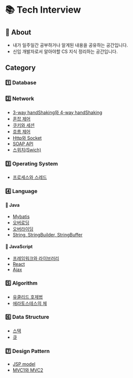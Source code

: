# 📚 Tech Interview

## 🧩 About
- 내가 일주일간 공부하거나 알게된 내용을 공유하는 공간입니다.
- 신입 개발자로서 알아야할 CS 지식 정리하는 공간입니다.

## Category

### 1️⃣ Database

### 2️⃣ Network
- [3-way handShaking와 4-way handShaking](https://github.com/JegalEun/Dev-Docs/blob/master/Dev-Docs/Network/3-way%20handShaking%20%26%204-way%20handShaking.md)
- [혼잡 제어](https://github.com/JegalEun/Dev-Docs/blob/master/Dev-Docs/Network/Congestion%20control.md)
- [쿠키와 세션](https://github.com/JegalEun/Dev-Docs/blob/master/Dev-Docs/Network/Cookie%20vs%20Session.md)
- [흐름 제어](https://github.com/JegalEun/Dev-Docs/blob/master/Dev-Docs/Network/Flow%20control.md)
- [Http와 Socket](https://github.com/JegalEun/Dev-Docs/blob/master/Dev-Docs/Network/Http%20vs%20Socket.md)
- [SOAP API](https://github.com/JegalEun/Dev-Docs/blob/master/Dev-Docs/Network/SOAP%20API.md)
- [스위치(Swich)](https://github.com/JegalEun/Dev-Docs/blob/master/Dev-Docs/Network/Switch.md)

### 3️⃣ Operating System
- [프로세스와 스레드](https://github.com/JegalEun/Dev-Docs/blob/master/Dev-Docs/Operating_System/프로세스와%20스레드.md)

### 4️⃣ Language

#### 📒 Java
- [Mybatis](https://github.com/JegalEun/Dev-Docs/blob/master/Dev-Docs/Language/Java/Mybatis.md)
- [오버로딩](https://github.com/JegalEun/Dev-Docs/blob/master/Dev-Docs/Language/Java/Overloading.md)
- [오버라이딩](https://github.com/JegalEun/Dev-Docs/blob/master/Dev-Docs/Language/Java/Overriding.md)
- [String, StringBuilder, StringBuffer](https://github.com/JegalEun/Dev-Docs/blob/master/Dev-Docs/Language/Java/String%2C%20StringBuilder%2C%20StringBuffer.md)

#### 📘 JavaScript
- [프레임워크와 라이브러리](https://github.com/JegalEun/Dev-Docs/blob/master/Dev-Docs/Language/JavaScript/Framework%20vs%20Library.md)
- [React](https://github.com/JegalEun/Dev-Docs/blob/master/Dev-Docs/Language/JavaScript/React.md)
- [Ajax](https://github.com/JegalEun/Dev-Docs/blob/master/Dev-Docs/Language/JavaScript/ajax.md)

### 5️⃣ Algorithm
- [유클리드 호제법](https://github.com/JegalEun/Dev-Docs/blob/master/Dev-Docs/Algorithm/유클리드%20호제법%20(Euclidean-Algorithm).md)
- [에라토스테스의 체](https://github.com/JegalEun/Dev-Docs/blob/master/Dev-Docs/Algorithm/에라토스테네스의%20체.md)

### 6️⃣ Data Structure
- [스택](https://github.com/JegalEun/Dev-Docs/blob/master/Dev-Docs/Data_structure/Stack.md)
- [큐](https://github.com/JegalEun/Dev-Docs/blob/master/Dev-Docs/Data_structure/Queue.md)

### 7️⃣ Design Pattern
- [JSP model](https://github.com/JegalEun/Dev-Docs/blob/master/Dev-Docs/Design_Pattern/JSP%20model.md)
- [MVC1와 MVC2](https://github.com/JegalEun/Dev-Docs/blob/master/Dev-Docs/Design_Pattern/MVC1%20vs%20MVC2.md)
